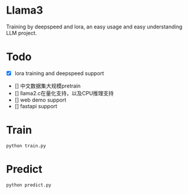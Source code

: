 # Llama3
Training by deepspeed and lora, an easy usage and easy understanding LLM project.

# Todo
- [x] lora training and deepspeed support
- [] 中文数据集大规模pretrain
- [] llama2.c在量化支持，以及CPU推理支持
- [] web demo support
- [] fastapi support

# Train
```
python train.py
```

# Predict
```
python predict.py
```
